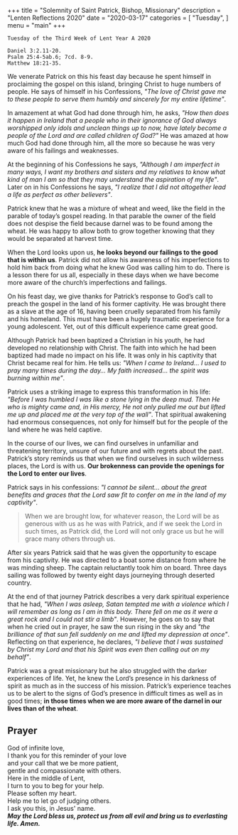 +++
title = "Solemnity of Saint Patrick, Bishop, Missionary"
description = "Lenten Reflections 2020"
date = "2020-03-17"
categories = [
    "Tuesday",
]
menu = "main"
+++

```
Tuesday of the Third Week of Lent Year A 2020

Daniel 3:2.11-20.
Psalm 25:4-5ab.6; 7cd. 8-9.
Matthew 18:21-35.

```

We venerate Patrick on this his feast day because he spent himself in proclaiming the gospel on this island, bringing Christ to huge numbers of people. He says of himself in his Confessions, _"The love of Christ gave me to these people to serve them humbly and sincerely for my entire lifetime"_. 

In amazement at what God had done through him, he asks, _"How then does it happen in Ireland that a people who in their ignorance of God always worshipped only idols and unclean things up to now, have lately become a people of the Lord and are called children of God?"_ He was amazed at how much God had done through him, all the more so because he was very aware of his failings and weaknesses. 

At the beginning of his Confessions he says, _"Although I am imperfect in many ways, I want my brothers and sisters and my relatives to know what kind of man I am so that they may understand the aspiration of my life"_. Later on in his Confessions he says, _"I realize that I did not altogether lead a life as perfect as other believers"_. 

Patrick knew that he was a mixture of wheat and weed, like the field in the parable of today’s gospel reading. In that parable the owner of the field does not despise the field because darnel was to be found among the wheat. He was happy to allow both to grow together knowing that they would be separated at harvest time. 

When the Lord looks upon us, **he looks beyond our failings to the good that is within us**. Patrick did not allow his awareness of his imperfections to hold him back from doing what he knew God was calling him to do. There is a lesson there for us all, especially in these days when we have become more aware of the church’s imperfections and failings.

On his feast day, we give thanks for Patrick’s response to God’s call to preach the gospel in the land of his former captivity. He was brought there as a slave at the age of 16, having been cruelly separated from his family and his homeland. This must have been a hugely traumatic experience for a young adolescent. Yet, out of this difficult experience came great good.

Although Patrick had been baptized a Christian in his youth, he had developed no relationship with Christ. The faith into which he had been baptized had made no impact on his life. It was only in his captivity that Christ became real for him. He tells us: _"When I came to Ireland… I used to pray many times during the day… My faith increased… the spirit was burning within me"_. 

Patrick uses a striking image to express this transformation in his life: _"Before I was humbled I was like a stone lying in the deep mud. Then He who is mighty came and, in His mercy, He not only pulled me out but lifted me up and placed me at the very top of the wall"_. That spiritual awakening had enormous consequences, not only for himself but for the people of the land where he was held captive.

In the course of our lives, we can find ourselves in unfamiliar and threatening territory, unsure of our future and with regrets about the past. Patrick’s story reminds us that when we find ourselves in such wilderness places, the Lord is with us. **Our brokenness can provide the openings for the Lord to enter our lives**. 

Patrick says in his confessions: _"I cannot be silent… about the great benefits and graces that the Lord saw fit to confer on me in the land of my captivity"_. 
>When we are brought low, for whatever reason, the Lord will be as generous with us as he was with Patrick, and if we seek the Lord in such times, as Patrick did, the Lord will not only grace us but he will grace many others through us.

After six years Patrick said that he was given the opportunity to escape from his captivity. He was directed to a boat some distance from where he was minding sheep. The captain reluctantly took him on board. Three days sailing was followed by twenty eight days journeying through deserted country. 

At the end of that journey Patrick describes a very dark spiritual experience that he had, _"When I was asleep, Satan tempted me with a violence which I will remember as long as I am in this body. There fell on me as it were a great rock and I could not stir a limb"_. However, he goes on to say that when he cried out in prayer, he saw the sun rising in the sky and _"the brilliance of that sun fell suddenly on me and lifted my depression at once"_. Reflecting on that experience, he declares, _"I believe that I was sustained by Christ my Lord and that his Spirit was even then calling out on my behalf"_. 

Patrick was a great missionary but he also struggled with the darker experiences of life. Yet, he knew the Lord’s presence in his darkness of spirit as much as in the success of his mission. Patrick’s experience teaches us to be alert to the signs of God’s presence in difficult times as well as in good times; **in those times when we are more aware of the darnel in our lives than of the wheat**.

## Prayer

God of infinite love,  
I thank you for this reminder of your love  
and your call that we be more patient,  
gentle and compassionate with others.  
Here in the middle of Lent,  
I turn to you to beg for your help.  
Please soften my heart.  
Help me to let go of judging others.  
I ask you this, in Jesus' name.   
**_May the Lord bless us, protect us from all evil and bring us to everlasting life. Amen._**